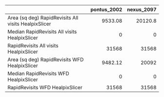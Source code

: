 |                                                      |   pontus_2002 |   nexus_2097 |
|:-----------------------------------------------------|--------------:|-------------:|
| Area (sq deg) RapidRevisits All visits HealpixSlicer |       9533.08 |      20120.8 |
| Median RapidRevisits All visits HealpixSlicer        |          0    |          0   |
| RapidRevisits All visits HealpixSlicer               |      31568    |      31568   |
| Area (sq deg) RapidRevisits WFD HealpixSlicer        |       9482.12 |      20092   |
| Median RapidRevisits WFD HealpixSlicer               |          0    |          0   |
| RapidRevisits WFD HealpixSlicer                      |      31568    |      31568   |
